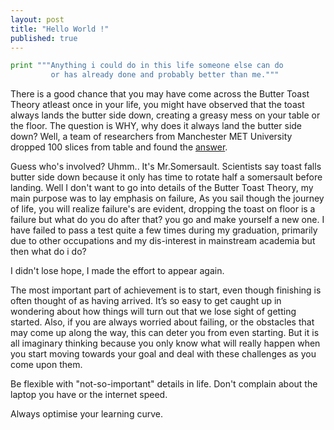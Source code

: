 ```yaml
---
layout: post
title: "Hello World !"
published: true
---
```

```python
print """Anything i could do in this life someone else can do 
         or has already done and probably better than me."""
```
There is a good chance that you may have come across the Butter Toast Theory atleast once in your life, you might have observed that the toast always lands the butter side down, creating a greasy mess on your table or the floor. The question is WHY, why does it always land the butter side down? Well, a team of researchers from Manchester MET University dropped 100 slices from table and found the [answer](http://www.dailymail.co.uk/sciencetech/article-2410532/Why-toast-falls-butter-Scientists-finally-uncover-reason--height-table.html).

Guess who's involved? 
Uhmm.. 
It's Mr.Somersault. Scientists say toast falls butter side down because it only has time to rotate half a somersault before landing. Well I don't want to go into details of the Butter Toast Theory, my main purpose was to lay emphasis on failure, As you sail though the journey of life, you will realize failure's are evident, dropping the toast on floor is a failure but what do you do after that? you go and make yourself a new one. 
I have failed to pass a test quite a few times during my graduation, primarily due to other occupations and my dis-interest in mainstream academia but then what do i do?

I didn't lose hope, I made the effort to appear again.

The most important part of achievement is to start, even though finishing is often thought of as having arrived. It’s so easy to get caught up in wondering about how things will turn out that we lose sight of getting started. Also, if you are always worried about failing, or the obstacles that may come up along the way, this can deter you from even starting. But it is all imaginary thinking because you only know what will really happen when you start moving towards your goal and deal with these challenges as you come upon them.

Be flexible with "not-so-important" details in life. Don't complain about the laptop you have or the internet speed.

Always optimise your learning curve.

